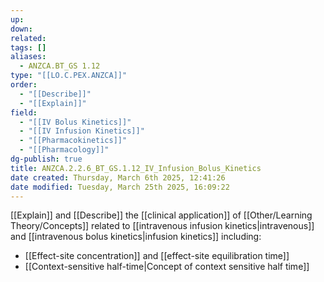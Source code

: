 ```yaml
---
up: 
down: 
related: 
tags: []
aliases:
  - ANZCA.BT_GS 1.12
type: "[[LO.C.PEX.ANZCA]]"
order:
  - "[[Describe]]"
  - "[[Explain]]"
field:
  - "[[IV Bolus Kinetics]]"
  - "[[IV Infusion Kinetics]]"
  - "[[Pharmacokinetics]]"
  - "[[Pharmacology]]"
dg-publish: true
title: ANZCA.2.2.6_BT_GS.1.12_IV_Infusion_Bolus_Kinetics
date created: Thursday, March 6th 2025, 12:41:26
date modified: Tuesday, March 25th 2025, 16:09:22
---
```


[[Explain]] and [[Describe]] the [[clinical application]] of [[Other/Learning Theory/Concepts]] related to [[intravenous infusion kinetics|intravenous]] and [[intravenous bolus kinetics|infusion kinetics]] including:

* [[Effect-site concentration]] and [[effect-site equilibration time]]
* [[Context-sensitive half-time|Concept of context sensitive half time]]
